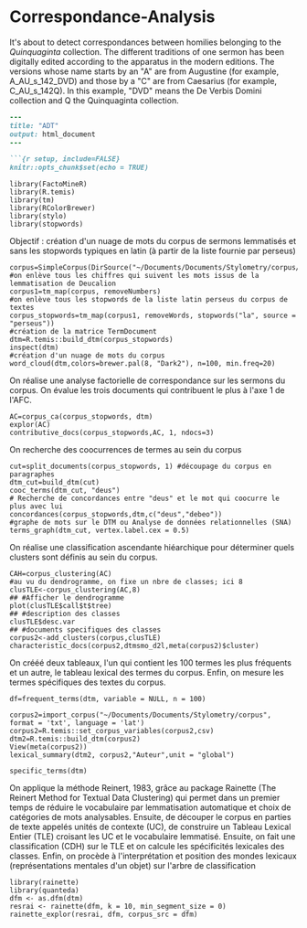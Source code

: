 # Correspondance-Analysis

It's about to detect correspondances between homilies belonging to the _Quinquaginta_ collection. The different traditions of one sermon has been digitally edited according to the apparatus in the modern editions. The versions whose name starts by an "A" are from Augustine (for example, A_AU_s_142_DVD) and those by a "C" are from Caesarius (for example, C_AU_s_142Q). In this example, "DVD" means the De Verbis Domini collection and Q the Quinquaginta collection.

```ruby
---
title: "ADT"
output: html_document
---

```{r setup, include=FALSE}
knitr::opts_chunk$set(echo = TRUE)
```

```{r}
library(FactoMineR)
library(R.temis)
library(tm)
library(RColorBrewer)
library(stylo)
library(stopwords)
```
Objectif : création d'un nuage de mots du corpus de sermons lemmatisés et sans les stopwords typiques en latin (à partir de la liste fournie par perseus)
```{r}
corpus=SimpleCorpus(DirSource("~/Documents/Documents/Stylometry/corpus/"))
#on enlève tous les chiffres qui suivent les mots issus de la lemmatisation de Deucalion
corpus1=tm_map(corpus, removeNumbers)
#on enlève tous les stopwords de la liste latin perseus du corpus de textes
corpus_stopwords=tm_map(corpus1, removeWords, stopwords("la", source = "perseus"))
#création de la matrice TermDocument
dtm=R.temis::build_dtm(corpus_stopwords)
inspect(dtm)
#création d'un nuage de mots du corpus
word_cloud(dtm,colors=brewer.pal(8, "Dark2"), n=100, min.freq=20)
```
On réalise une analyse factorielle de correspondance sur les sermons du corpus. On évalue les trois documents qui contribuent le plus à l'axe 1 de l'AFC.
```{r}
AC=corpus_ca(corpus_stopwords, dtm) 
explor(AC)
contributive_docs(corpus_stopwords,AC, 1, ndocs=3)
```
On recherche des coocurrences de termes au sein du corpus
```{r}
cut=split_documents(corpus_stopwords, 1) #découpage du corpus en paragraphes
dtm_cut=build_dtm(cut)
cooc_terms(dtm_cut, "deus")
# Recherche de concordances entre "deus" et le mot qui coocurre le plus avec lui
concordances(corpus_stopwords,dtm,c("deus","debeo"))
#graphe de mots sur le DTM ou Analyse de données relationnelles (SNA)
terms_graph(dtm_cut, vertex.label.cex = 0.5)
```
On réalise une classification ascendante hiéarchique pour déterminer quels clusters sont définis au sein du corpus.
```{r}
CAH=corpus_clustering(AC)
#au vu du dendrogramme, on fixe un nbre de classes; ici 8
clusTLE<-corpus_clustering(AC,8)
## #Afficher le dendrogramme
plot(clusTLE$call$t$tree)
## #description des classes
clusTLE$desc.var
## #documents specifiques des classes
corpus2<-add_clusters(corpus,clusTLE)
characteristic_docs(corpus2,dtmsmo_d2l,meta(corpus2)$cluster)
```
On crééé deux tableaux, l'un qui contient les 100 termes les plus fréquents et un autre, le tableau lexical des termes du corpus. Enfin, on mesure les termes spécifiques des textes du corpus.
```{r}
df=frequent_terms(dtm, variable = NULL, n = 100)

corpus2=import_corpus("~/Documents/Documents/Stylometry/corpus", format = 'txt', language = 'lat')
corpus2=R.temis::set_corpus_variables(corpus2,csv)
dtm2=R.temis::build_dtm(corpus2)
View(meta(corpus2))
lexical_summary(dtm2, corpus2,"Auteur",unit = "global")

specific_terms(dtm)
```
On applique la méthode Reinert, 1983, grâce au package Rainette (The Reinert Method for Textual Data Clustering) qui permet dans un premier temps de réduire le vocabulaire par lemmatisation automatique et choix de catégories de mots analysables. Ensuite, de découper le corpus en parties de texte appelés unités de contexte (UC), de construire un Tableau Lexical Entier (TLE) croisant les UC et le vocabulaire lemmatisé. Ensuite, on fait une classification (CDH) sur le TLE et on calcule les spécificités lexicales des classes. Enfin, on procède à l'interprétation et position des mondes lexicaux (représentations mentales d'un objet) sur l'arbre de classification
```{r}
library(rainette)
library(quanteda)
dfm <- as.dfm(dtm)
resrai <- rainette(dfm, k = 10, min_segment_size = 0)
rainette_explor(resrai, dfm, corpus_src = dfm)
```


```
